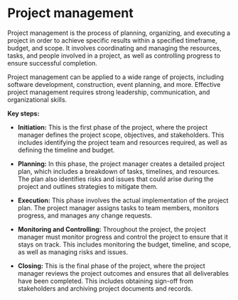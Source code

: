 # Project management

Project management is the process of planning, organizing, and executing a project in order to achieve specific results within a specified timeframe, budget, and scope. It involves coordinating and managing the resources, tasks, and people involved in a project, as well as controlling progress to ensure successful completion.

Project management can be applied to a wide range of projects, including software development, construction, event planning, and more. Effective project management requires strong leadership, communication, and organizational skills.

**Key steps:**

* **Initiation:** This is the first phase of the project, where the project manager defines the project scope, objectives, and stakeholders. This includes identifying the project team and resources required, as well as defining the timeline and budget.

* **Planning:** In this phase, the project manager creates a detailed project plan, which includes a breakdown of tasks, timelines, and resources. The plan also identifies risks and issues that could arise during the project and outlines strategies to mitigate them.

* **Execution:** This phase involves the actual implementation of the project plan. The project manager assigns tasks to team members, monitors progress, and manages any change requests.

* **Monitoring and Controlling:** Throughout the project, the project manager must monitor progress and control the project to ensure that it stays on track. This includes monitoring the budget, timeline, and scope, as well as managing risks and issues.

* **Closing:** This is the final phase of the project, where the project manager reviews the project outcomes and ensures that all deliverables have been completed. This includes obtaining sign-off from stakeholders and archiving project documents and records.
